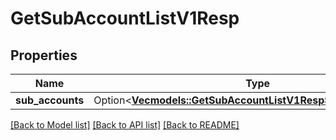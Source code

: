 # GetSubAccountListV1Resp

## Properties

Name | Type | Description | Notes
------------ | ------------- | ------------- | -------------
**sub_accounts** | Option<[**Vec<models::GetSubAccountListV1RespSubAccountsInner>**](GetSubAccountListV1Resp_subAccounts_inner.md)> |  | [optional]

[[Back to Model list]](../README.md#documentation-for-models) [[Back to API list]](../README.md#documentation-for-api-endpoints) [[Back to README]](../README.md)


